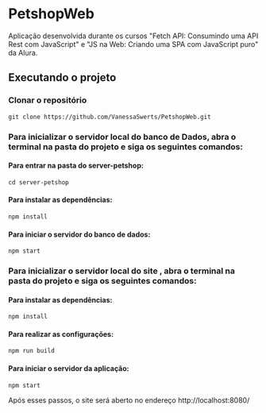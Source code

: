 # PetshopWeb
Aplicação desenvolvida durante os cursos "Fetch API: Consumindo uma API Rest com JavaScript" e "JS na Web: Criando uma SPA com JavaScript puro" da Alura.

## Executando o projeto

### Clonar o repositório
```
git clone https://github.com/VanessaSwerts/PetshopWeb.git
```
### Para inicializar o servidor local do banco de Dados, abra o terminal na pasta do projeto e siga os seguintes comandos:

#### Para entrar na pasta do server-petshop:
```
cd server-petshop
```
#### Para instalar as dependências:
```
npm install
 ```
#### Para iniciar o servidor do banco de dados:
```
npm start
```

### Para inicializar o servidor local do site , abra o terminal na pasta do projeto e siga os seguintes comandos:

#### Para instalar as dependências:
```
npm install
 ```
#### Para realizar as configurações:
```
npm run build
 ``` 
#### Para iniciar o servidor da aplicação:
```
npm start
```

Após esses passos, o site será aberto no endereço http://localhost:8080/
 
